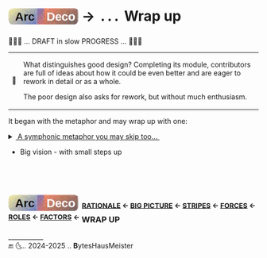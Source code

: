 # <sub>[![Arc Deco.](../../../../_rsc/_img/ArcDeco/ArcDeco-bar-h33px_rounded.png)](../../README.md)</sub> &rarr; &thinsp;.&thinsp;.&thinsp;.&thinsp; Wrap up

🚧🚧🚧 ... DRAFT in slow PROGRESS ... 🚧🚧🚧

<table align="center"><tr></tr><tr><td>💬</td><td>
 
What distinguishes good design? Completing its module, contributors are full of ideas about how it could be even better and are eager to rework in detail or as a whole.

The poor design also asks for rework, but without much enthusiasm.

</td></tr></table>

It began with the metaphor and may wrap up with one:

<details><summary><ins>&nbsp;A symphonic metaphor you may skip too...&nbsp;</ins></summary>

The composer and conductor may or not play one or two instruments, rarely a few, but never some.

\___________</details>


+ Big vision - with small steps up

  ## &nbsp;

### [![Arc Deco.](../../../../_rsc/_img/ArcDeco/ArcDeco-bar-h33px_rounded.png)](../../README.md) <sup>&nbsp;[RATIONALE](../01.Rationale/README.md) &larr; [BIG&nbsp;PICTURE](../02.BigPict/README.md) &larr; [STRIPES](../03.Stripes/README.md) &larr; [FORCES](../04.Forces/README.md) &larr; [ROLES](../05.Roles/README.md) &larr; [FACTORS](../06.Factors/README.md) &larr;</sup> **WRAP&nbsp;UP**

\___________\
🔚 🌜.. 2024-2025 .. <b>Β</b>ytesHausMeister
